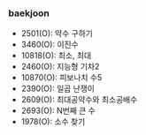 ### baekjoon
+ 2501(O): 약수 구하기
+ 3460(O): 이진수
+ 10818(O): 최소, 최대
+ 2460(O): 지능형 기차2
+ 10870(O): 피보나치 수5
+ 2390(O): 일곱 난쟁이
+ 2609(O): 최대공약수와 최소공배수
+ 2693(O): N번째 큰 수
+ 1978(O): 소수 찾기
